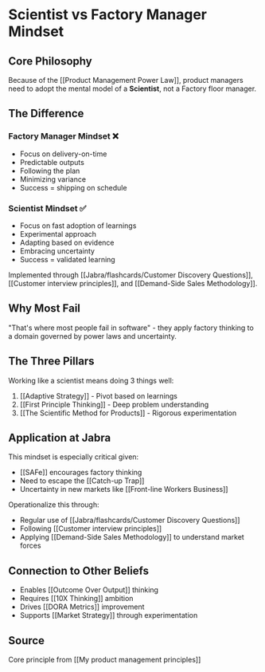 # Scientist vs Factory Manager Mindset

## Core Philosophy

Because of the [[Product Management Power Law]], product managers need to adopt the mental model of a **Scientist**, not a Factory floor manager.

## The Difference

### Factory Manager Mindset ❌
- Focus on delivery-on-time
- Predictable outputs
- Following the plan
- Minimizing variance
- Success = shipping on schedule

### Scientist Mindset ✅
- Focus on fast adoption of learnings
- Experimental approach
- Adapting based on evidence
- Embracing uncertainty
- Success = validated learning

Implemented through [[Jabra/flashcards/Customer Discovery Questions]], [[Customer interview principles]], and [[Demand-Side Sales Methodology]].

## Why Most Fail

"That's where most people fail in software" - they apply factory thinking to a domain governed by power laws and uncertainty.

## The Three Pillars

Working like a scientist means doing 3 things well:
1. [[Adaptive Strategy]] - Pivot based on learnings
2. [[First Principle Thinking]] - Deep problem understanding
3. [[The Scientific Method for Products]] - Rigorous experimentation

## Application at Jabra

This mindset is especially critical given:
- [[SAFe]] encourages factory thinking
- Need to escape the [[Catch-up Trap]]
- Uncertainty in new markets like [[Front-line Workers Business]]

Operationalize this through:
- Regular use of [[Jabra/flashcards/Customer Discovery Questions]]
- Following [[Customer interview principles]]
- Applying [[Demand-Side Sales Methodology]] to understand market forces

## Connection to Other Beliefs

- Enables [[Outcome Over Output]] thinking
- Requires [[10X Thinking]] ambition
- Drives [[DORA Metrics]] improvement
- Supports [[Market Strategy]] through experimentation

## Source
Core principle from [[My product management principles]]